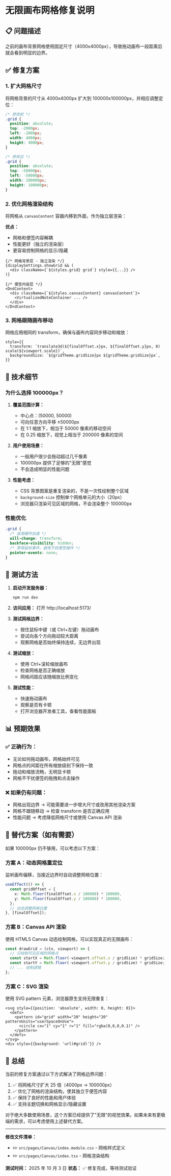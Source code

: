 # 无限画布网格修复说明

## 📋 问题描述

之前的画布背景网格使用固定尺寸（4000x4000px），导致拖动画布一段距离后就会看到明显的边界。

## ✅ 修复方案

### 1. 扩大网格尺寸

将网格背景的尺寸从 4000x4000px 扩大到 100000x100000px，并相应调整定位：

```css
/* 修改前 */
.grid {
  position: absolute;
  top: -2000px;
  left: -2000px;
  width: 4000px;
  height: 4000px;
}

/* 修改后 */
.grid {
  position: absolute;
  top: -50000px;
  left: -50000px;
  width: 100000px;
  height: 100000px;
}
```

### 2. 优化网格渲染结构

将网格从 `canvasContent` 容器内移到外面，作为独立层渲染：

**优点：**

- 网格和便签内容解耦
- 性能更好（独立的渲染层）
- 更容易控制网格的显示/隐藏

```tsx
{/* 网格背景层 - 独立渲染 */}
{displaySettings.showGrid && (
  <div className={`${styles.grid} grid`} style={{...}} />
)}

{/* 便签内容层 */}
<DndContext>
  <div className={`${styles.canvasContent} canvasContent`}>
    <VirtualizedNoteContainer ... />
  </div>
</DndContext>
```

### 3. 网格跟随画布移动

网格应用相同的 transform，确保与画布内容同步移动和缩放：

```tsx
style={{
  transform: `translate3d(${finalOffset.x}px, ${finalOffset.y}px, 0) scale(${viewport.scale})`,
  backgroundSize: `${gridTheme.gridSize}px ${gridTheme.gridSize}px`,
}}
```

## 📐 技术细节

### 为什么选择 100000px？

1. **覆盖范围计算：**

   - 中心点：(50000, 50000)
   - 可向任意方向平移 ±50000px
   - 在 1:1 缩放下，相当于 50000 像素的移动空间
   - 在 0.25 缩放下，视觉上相当于 200000 像素的空间

2. **用户使用场景：**

   - 一般用户很少会拖动超过几千像素
   - 100000px 提供了足够的"无限"感觉
   - 不会造成明显的性能问题

3. **性能考虑：**
   - CSS 背景图案是重复渲染的，不是一次性绘制整个区域
   - `background-size` 控制单个网格单元的大小（20px）
   - 浏览器只渲染可见区域的网格，不会渲染整个 100000px

### 性能优化

```css
.grid {
  /* 启用硬件加速 */
  will-change: transform;
  backface-visibility: hidden;
  /* 禁用鼠标事件，避免干扰便签操作 */
  pointer-events: none;
}
```

## 🧪 测试方法

1. **启动开发服务器：**

   ```bash
   npm run dev
   ```

2. **访问应用：**
   打开 http://localhost:5173/

3. **测试网格边界：**

   - 按住鼠标中键（或 Ctrl+左键）拖动画布
   - 尝试向各个方向拖动较大距离
   - 观察网格是否始终保持连续，无边界出现

4. **测试缩放：**

   - 使用 Ctrl+滚轮缩放画布
   - 检查网格是否正确缩放
   - 网格间距应该随缩放比例变化

5. **测试性能：**
   - 快速拖动画布
   - 观察是否有卡顿
   - 打开浏览器开发者工具，查看性能面板

## 📊 预期效果

### ✅ 正确行为：

- 无论如何拖动画布，网格始终可见
- 网格点的间距在所有缩放级别下保持一致
- 拖动和缩放流畅，无明显卡顿
- 网格不干扰便签的拖拽和点击操作

### ❌ 如果仍有问题：

- 网格出现边界 → 可能需要进一步增大尺寸或改用其他渲染方案
- 网格不跟随移动 → 检查 transform 是否正确应用
- 性能问题 → 考虑降低网格尺寸或使用 Canvas API 渲染

## 🔄 替代方案（如有需要）

如果 100000px 仍不够用，可以考虑以下方案：

### 方案 A：动态网格重定位

监听画布偏移，当接近边界时自动调整网格位置：

```typescript
useEffect(() => {
  const gridOffset = {
    x: Math.floor(finalOffset.x / 100000) * 100000,
    y: Math.floor(finalOffset.y / 100000) * 100000,
  };
  // 动态调整网格位置
}, [finalOffset]);
```

### 方案 B：Canvas API 渲染

使用 HTML5 Canvas 动态绘制网格，可以实现真正的无限画布：

```typescript
const drawGrid = (ctx, viewport) => {
  // 只绘制可见区域的网格点
  const startX = Math.floor(-viewport.offset.x / gridSize) * gridSize;
  const startY = Math.floor(-viewport.offset.y / gridSize) * gridSize;
  // ... 绘制逻辑
};
```

### 方案 C：SVG 渲染

使用 SVG pattern 元素，浏览器原生支持无限重复：

```tsx
<svg style={{position: 'absolute', width: 0, height: 0}}>
  <defs>
    <pattern id="grid" width="20" height="20" patternUnits="userSpaceOnUse">
      <circle cx="1" cy="1" r="1" fill="rgba(0,0,0,0.1)" />
    </pattern>
  </defs>
</svg>
<div style={{background: 'url(#grid)'}} />
```

## 📝 总结

当前的修复方案通过以下方式解决了网格边界问题：

1. ✅ 将网格尺寸扩大 25 倍（4000px → 100000px）
2. ✅ 优化了网格的渲染结构，使其独立于便签内容
3. ✅ 保持了良好的性能和用户体验
4. ✅ 支持主题切换和网格显示/隐藏设置

对于绝大多数使用场景，这个方案已经提供了"无限"的视觉效果。如果未来有更极端的需求，可以考虑使用上述替代方案。

---

**修改文件清单：**

- ✏️ `src/pages/Canvas/index.module.css` - 网格样式定义
- ✏️ `src/pages/Canvas/index.tsx` - 网格渲染结构

**测试时间：** 2025 年 10 月 3 日
**状态：** ✅ 修复完成，等待测试验证
